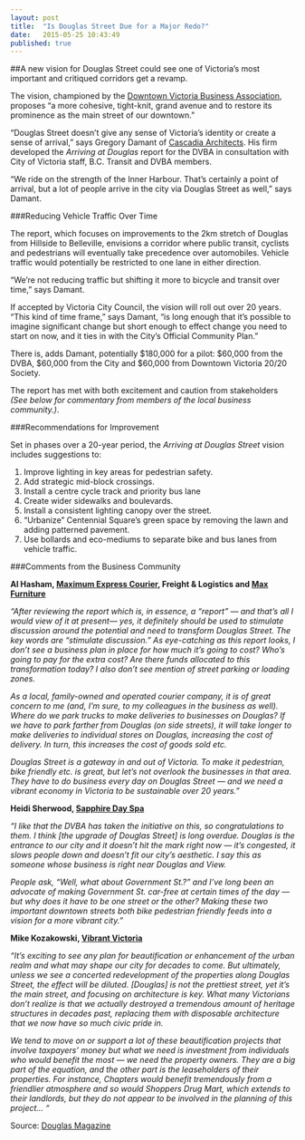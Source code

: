 ```yaml
---
layout: post
title:  "Is Douglas Street Due for a Major Redo?"
date:   2015-05-25 10:43:49
published: true
---
```


##A new vision for Douglas Street could see one of Victoria’s most important and critiqued corridors get a revamp.

The vision, championed by the [Downtown Victoria Business Association](http://downtownvictoria.ca/), proposes “a more cohesive, tight-knit, grand avenue and to restore its prominence as the main street of our downtown.”

“Douglas Street doesn’t give any sense of Victoria’s identity or create a sense of arrival,” says Gregory Damant of [Cascadia Architects](http://cascadiaarchitects.ca/). His firm developed the *Arriving at Douglas* report for the DVBA in consultation with City of Victoria staff, B.C. Transit and DVBA members.

“We ride on the strength of the Inner Harbour. That’s certainly a point of arrival, but a lot of people arrive in the city via Douglas Street as well,” says Damant.

###Reducing Vehicle Traffic Over Time

The report, which focuses on improvements to the 2km stretch of Douglas from Hillside to Belleville, envisions a corridor where public transit, cyclists and pedestrians will eventually take precedence over automobiles. Vehicle traffic would potentially be restricted to one lane in either direction.

“We’re not reducing traffic but shifting it more to bicycle and transit over time,” says Damant.

If accepted by Victoria City Council, the vision will roll out over 20 years. “This kind of time frame,” says Damant, “is long enough that it’s possible to imagine significant change but short enough to effect change you need to start on now, and it ties in with the City’s Official Community Plan.”

There is, adds Damant, potentially $180,000 for a pilot: $60,000 from the DVBA, $60,000 from the City and $60,000 from Downtown Victoria 20/20 Society.

The report has met with both excitement and caution from stakeholders *(See below for commentary from members of the local business community.)*.

###Recommendations for Improvement

Set in phases over a 20-year period, the *Arriving at Douglas Street* vision includes suggestions to:

1. Improve lighting in key areas for pedestrian safety.
2. Add strategic mid-block crossings.
3. Install a centre cycle track and priority bus lane
4. Create wider sidewalks and boulevards.
5. Install a consistent lighting canopy over the street.
6. “Urbanize” Centennial Square’s green space by removing the lawn and adding patterned pavement.
7. Use bollards and eco-mediums to separate bike and bus lanes from vehicle traffic.

###Comments from the Business Community

**Al Hasham, [Maximum Express Courier](http://www.maxcourier.com/), Freight & Logistics and [Max Furniture](http://maxfurniture.ca/)**

*“After reviewing the report which is, in essence, a “report” — and that’s all I would view of it at present— yes, it definitely should be used to stimulate discussion around the potential and need to transform Douglas Street. The key words are “stimulate discussion.” As eye-catching as this report looks, I don’t see a business plan in place for how much it’s going to cost? Who’s going to pay for the extra cost? Are there funds allocated to this transformation today? I also don’t see mention of street parking or loading zones.*

*As a local, family-owned and operated courier company, it is of great concern to me (and, I’m sure, to my colleagues in the business as well). Where do we park trucks to make deliveries to businesses on Douglas? If we have to park farther from Douglas (on side streets), it will take longer to make deliveries to individual stores on Douglas, increasing the cost of delivery. In turn, this increases the cost of goods sold etc.*

*Douglas Street is a gateway in and out of Victoria. To make it pedestrian, bike friendly etc. is great, but let’s not overlook the businesses in that area. They have to do business every day on Douglas Street — and we need a vibrant economy in Victoria to be sustainable over 20 years.”*

**Heidi Sherwood, [Sapphire Day Spa](https://sapphiredayspa.com/)**

*“I like that the DVBA has taken the initiative on this, so congratulations to them. I think [the upgrade of Douglas Street] is long overdue. Douglas is the entrance to our city and it doesn’t hit the mark right now — it’s congested, it slows people down and doesn’t fit our city’s aesthetic. I say this as someone whose business is right near Douglas and View.*

*People ask, “Well, what about Government St.?” and I’ve long been an advocate of making Government St. car-free at certain times of the day — but why does it have to be one street or the other? Making these two important downtown streets both bike pedestrian friendly feeds into a vision for a more vibrant city.”*

**Mike Kozakowski, [Vibrant Victoria](http://vibrantvictoria.ca/)**

*“It’s exciting to see any plan for beautification or enhancement of the urban realm and what may shape our city for decades to come. But ultimately, unless we see a concerted redevelopment of the properties along Douglas Street, the effect will be diluted. [Douglas] is not the prettiest street, yet it’s the main street, and focusing on architecture is key. What many Victorians don’t realize is that we actually destroyed a tremendous amount of heritage structures in decades past, replacing them with disposable architecture that we now have so much civic pride in.*

*We tend to move on or support a lot of these beautification projects that involve taxpayers’ money but what we need is investment from individuals who would benefit the most — we need the property owners. They are a big part of the equation, and the other part is the leaseholders of their properties. For instance, Chapters would benefit tremendously from a friendlier atmosphere and so would Shoppers Drug Mart, which extends to their landlords, but they do not appear to be involved in the planning of this project… “*

Source: <a href="http://www.douglasmagazine.com/is-douglas-street-due-for-a-redo/" target="_blank">Douglas Magazine</a>